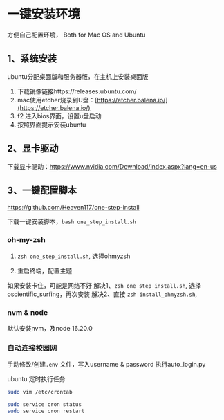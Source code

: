 # 一键安装环境
方便自己配置环境， Both for Mac OS and Ubuntu
## 1、系统安装

ubuntu分配桌面版和服务器版，在主机上安装桌面版

1. 下载镜像链接https://releases.ubuntu.com/
2. mac使用etcher烧录到U盘：[https://etcher.balena.io/](https://etcher.balena.io/)
3. f2 进入bios界面，设置u盘启动
4. 按照界面提示安装ubuntu
## 2、显卡驱动

下载显卡驱动：https://www.nvidia.com/Download/index.aspx?lang=en-us

## 3、一键配置脚本

https://github.com/Heaven117/one-step-install

下载一键安装脚本，`bash one_step_install.sh`

### oh-my-zsh

1. `zsh one_step_install.sh`, 选择ohmyzsh
    
2. 重启终端，配置主题

如果安装卡住，可能是网络不好
解决1、`zsh one_step_install.sh`, 选择oscientific_surfing，再次安装
解决2、直接 `zsh install_ohmyzsh.sh`, 

### nvm & node

默认安装nvm，及node 16.20.0


### 自动连接校园网
手动修改/创建`.env` 文件，写入username & password
执行auto_login.py

ubuntu 定时执行任务
```bash
sudo vim /etc/crontab

sudo service cron status
sudo service cron restart

```
